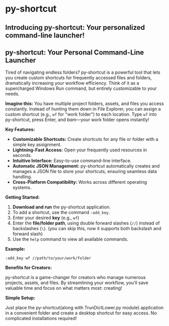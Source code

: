 # py-shortcut
Introducing py-shortcut: Your personalized command-line launcher!
-------------------------------------
## py-shortcut: Your Personal Command-Line Launcher

Tired of navigating endless folders? py-shortcut is a powerful tool that lets you create custom shortcuts for frequently accessed files and folders, dramatically increasing your workflow efficiency.  Think of it as a supercharged Windows Run command, but entirely customizable to your needs.

**Imagine this:** You have multiple project folders, assets, and files you access constantly. Instead of hunting them down in File Explorer, you can assign a custom shortcut (e.g., `wf` for "work folder") to each location.  Type `wf` into py-shortcut, press Enter, and *bam*—your work folder opens instantly!

**Key Features:**

* **Customizable Shortcuts:** Create shortcuts for any file or folder with a simple key assignment.
* **Lightning-Fast Access:** Open your frequently used resources in seconds.
* **Intuitive Interface:** Easy-to-use command-line interface.
* **Automatic JSON Management:**  py-shortcut automatically creates and manages a JSON file to store your shortcuts, ensuring seamless data handling.
* **Cross-Platform Compatibility:** Works across different operating systems.

**Getting Started:**

1.  **Download and run** the py-shortcut application.
2.  To add a shortcut, use the command `:add_key`. 
3.  Enter your desired **key** (e.g., `wf`)
4.  Enter the **file/folder path**, using double forward slashes (`//`) instead of backslashes (`\`). (you can skip this, now it supports both backslash and forward slash)
5.  Use the `help` command to view all available commands.

**Example:**

`:add_key wf //path/to/your/work/folder`

**Benefits for Creators:**

py-shortcut is a game-changer for creators who manage numerous projects, assets, and files.  By streamlining your workflow, you'll save valuable time and focus on what matters most: creating!

**Simple Setup:**

Just place the py-shortcut(along with TrunDictLower.py module) application in a convenient folder and create a desktop shortcut for easy access.  No complicated installations required!

